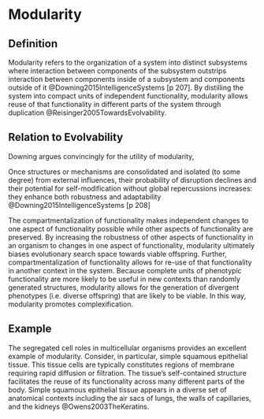 Modularity
==========

Definition
----------

Modularity refers to the organization of a system into distinct subsystems where interaction between components of the subsystem outstrips interaction between components inside of a subsystem and components outside of it @Downing2015IntelligenceSystems [p 207].
By distilling the system into compact units of independent functionality, modularity allows reuse of that functionality in different parts of the system through duplication @Reisinger2005TowardsEvolvability.

Relation to Evolvability
------------------------

Downing argues convincingly for the utility of modularity,

Once structures or mechanisms are consolidated and isolated (to some degree) from external influences, their probability of disruption declines and their potential for self-modification without global repercussions increases: they enhance both robustness and adaptability @Downing2015IntelligenceSystems [p 208]

The compartmentalization of functionality makes independent changes to one aspect of functionality possible while other aspects of functionality are preserved.
By increasing the robustness of other aspects of functionality in an organism to changes in one aspect of functionality, modularity ultimately biases evolutionary search space towards viable offspring.
Further, compartmentalization of functionality allows for re-use of that functionality in another context in the system.
Because complete units of phenotypic functionality are more likely to be useful in new contexts than randomly generated structures, modularity allows for the generation of divergent phenotypes (i.e.
diverse offspring) that are likely to be viable.
In this way, modularity promotes complexification.

Example
-------

The segregated cell roles in multicellular organisms provides an excellent example of modularity.
Consider, in particular, simple squamous epithelial tissue.
This tissue cells are typically constitutes regions of membrane requiring rapid diffusion or filtration.
The tissue’s self-contained structure facilitates the reuse of its functionality across many different parts of the body.
Simple squamous epithelial tissue appears in a diverse set of anatomical contexts including the air sacs of lungs, the walls of capillaries, and the kidneys @Owens2003TheKeratins.
